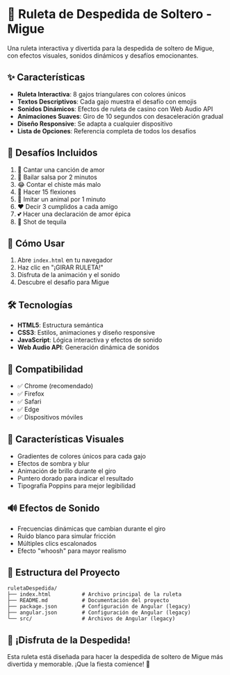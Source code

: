 # 🎉 Ruleta de Despedida de Soltero - Migue

Una ruleta interactiva y divertida para la despedida de soltero de Migue, con efectos visuales, sonidos dinámicos y desafíos emocionantes.

## ✨ Características

- **Ruleta Interactiva**: 8 gajos triangulares con colores únicos
- **Textos Descriptivos**: Cada gajo muestra el desafío con emojis
- **Sonidos Dinámicos**: Efectos de ruleta de casino con Web Audio API
- **Animaciones Suaves**: Giro de 10 segundos con desaceleración gradual
- **Diseño Responsive**: Se adapta a cualquier dispositivo
- **Lista de Opciones**: Referencia completa de todos los desafíos

## 🎯 Desafíos Incluidos

1. 🎤 Cantar una canción de amor
2. 💃 Bailar salsa por 2 minutos
3. 😂 Contar el chiste más malo
4. 💪 Hacer 15 flexiones
5. 🐶 Imitar un animal por 1 minuto
6. ❤️ Decir 3 cumplidos a cada amigo
7. 💕 Hacer una declaración de amor épica
8. 🥃 Shot de tequila

## 🚀 Cómo Usar

1. Abre `index.html` en tu navegador
2. Haz clic en "¡GIRAR RULETA!"
3. Disfruta de la animación y el sonido
4. Descubre el desafío para Migue

## 🛠️ Tecnologías

- **HTML5**: Estructura semántica
- **CSS3**: Estilos, animaciones y diseño responsive
- **JavaScript**: Lógica interactiva y efectos de sonido
- **Web Audio API**: Generación dinámica de sonidos

## 📱 Compatibilidad

- ✅ Chrome (recomendado)
- ✅ Firefox
- ✅ Safari
- ✅ Edge
- ✅ Dispositivos móviles

## 🎨 Características Visuales

- Gradientes de colores únicos para cada gajo
- Efectos de sombra y blur
- Animación de brillo durante el giro
- Puntero dorado para indicar el resultado
- Tipografía Poppins para mejor legibilidad

## 🔊 Efectos de Sonido

- Frecuencias dinámicas que cambian durante el giro
- Ruido blanco para simular fricción
- Múltiples clics escalonados
- Efecto "whoosh" para mayor realismo

## 📁 Estructura del Proyecto

```
ruletaDespedida/
├── index.html          # Archivo principal de la ruleta
├── README.md           # Documentación del proyecto
├── package.json        # Configuración de Angular (legacy)
├── angular.json        # Configuración de Angular (legacy)
└── src/                # Archivos de Angular (legacy)
```

## 🎊 ¡Disfruta de la Despedida!

Esta ruleta está diseñada para hacer la despedida de soltero de Migue más divertida y memorable. ¡Que la fiesta comience! 🎉 